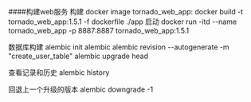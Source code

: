 ####构建web服务
构建 docker image
tornado_web_app:
docker build -t tornado_web_app:1.5.1 -f dockerfile ./app
启动
docker run -itd --name tornado_web_app -p 8887:8887 tornado_web_app:1.5.1

数据库构建
alembic init alembic
alembic revision --autogenerate -m "create_user_table"
alembic upgrade head

查看记录和历史
alembic history

回退上一个升级的版本
alembic downgrade -1

